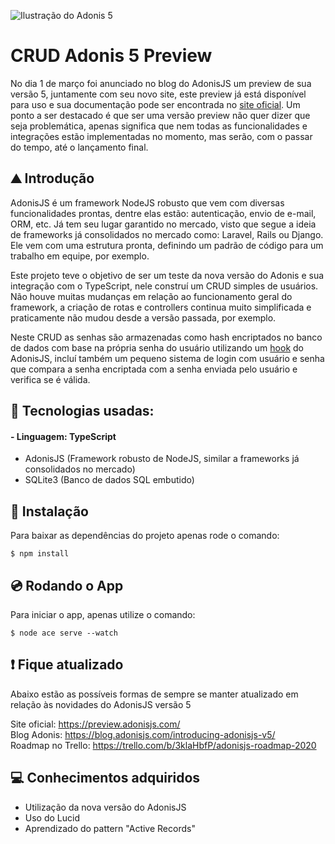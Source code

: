 ![Ilustração do Adonis 5](https://res.cloudinary.com/mezie/image/upload/v1588872552/AdonisJS_5_from_scratch_qepsja.png)
<br/>

# CRUD Adonis 5 Preview

No dia 1 de março foi anunciado no blog do AdonisJS um preview de sua versão 5, juntamente com seu novo site, este preview já está disponível para uso e sua documentação pode ser encontrada no [site oficial](https://preview.adonisjs.com/). Um ponto a ser destacado é que ser uma versão preview não quer dizer que seja problemática, apenas significa que nem todas as funcionalidades e integrações estão implementadas no momento, mas serão, com o passar do tempo, até o lançamento final.

## ⛰ Introdução

AdonisJS é um framework NodeJS robusto que vem com diversas funcionalidades prontas, dentre elas estão: autenticação, envio de e-mail, ORM, etc. Já tem seu lugar garantido no mercado, visto que segue a ideia de frameworks já consolidados no mercado como: Laravel, Rails ou Django. Ele vem com uma estrutura pronta, definindo um padrão de código para um trabalho em equipe, por exemplo.

Este projeto teve o objetivo de ser um teste da nova versão do Adonis e sua integração com o TypeScript, nele construí um CRUD simples de usuários. Não houve muitas mudanças em relação ao funcionamento geral do framework, a criação de rotas e controllers continua muito simplificada e praticamente não mudou desde a versão passada, por exemplo.

Neste CRUD as senhas são armazenadas como hash encriptados no banco de dados com base na própria senha do usuário utilizando um [hook](https://preview.adonisjs.com/guides/models/hooks) do AdonisJS, incluí também um pequeno sistema de login com usuário e senha que compara a senha encriptada com a senha enviada pelo usuário e verifica se é válida.

## 🎸 Tecnologias usadas: 

#### - Linguagem: TypeScript
- AdonisJS (Framework robusto de NodeJS, similar a frameworks já consolidados no mercado)
- SQLite3 (Banco de dados SQL embutido)

## 💾 Instalação
Para baixar as dependências do projeto apenas rode o comando:

    $ npm install
    
## 💿 Rodando o App
Para iniciar o app, apenas utilize o comando:

    $ node ace serve --watch

## ❗️ Fique atualizado
Abaixo estão as possíveis formas de sempre se manter atualizado em relação às novidades do AdonisJS versão 5

Site oficial: https://preview.adonisjs.com/ <br>
Blog Adonis: https://blog.adonisjs.com/introducing-adonisjs-v5/ <br>
Roadmap no Trello: https://trello.com/b/3klaHbfP/adonisjs-roadmap-2020 <br>

## 💻 Conhecimentos adquiridos

- Utilização da nova versão do AdonisJS
- Uso do Lucid
- Aprendizado do pattern "Active Records"
